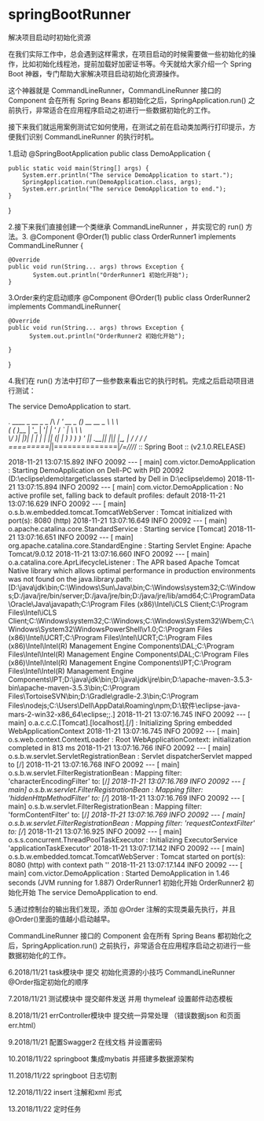 # springBootRunner
解决项目启动时初始化资源


在我们实际工作中，总会遇到这样需求，在项目启动的时候需要做一些初始化的操作，比如初始化线程池，提前加载好加密证书等。今天就给大家介绍一个 Spring Boot 神器，专门帮助大家解决项目启动初始化资源操作。

这个神器就是 CommandLineRunner，CommandLineRunner 接口的 Component 会在所有 Spring Beans 都初始化之后，SpringApplication.run() 之前执行，非常适合在应用程序启动之初进行一些数据初始化的工作。

接下来我们就运用案例测试它如何使用，在测试之前在启动类加两行打印提示，方便我们识别 CommandLineRunner 的执行时机。

1.启动
@SpringBootApplication
public class DemoApplication {

	public static void main(String[] args) {
		System.err.println("The service DemoApplication to start.");
		SpringApplication.run(DemoApplication.class, args);
		System.err.println("The service DemoApplication to end.");
	}
}

2.接下来我们直接创建一个类继承 CommandLineRunner ，并实现它的 run() 方法。3.
@Component
@Order(1)
public class OrderRunner1 implements CommandLineRunner  {

	@Override
	public void run(String... args) throws Exception {
		   System.out.println("OrderRunner1 初始化开始");	
	}
  
3.Order来约定启动顺序
@Component
@Order(1)
public class OrderRunner2 implements CommandLineRunner{

	@Override
	public void run(String... args) throws Exception {
		  System.out.println("OrderRunner2 初始化开始");	
		
	}

}

4.我们在 run() 方法中打印了一些参数来看出它的执行时机。完成之后启动项目进行测试：

The service DemoApplication to start.

  .   ____          _            __ _ _
 /\\ / ___'_ __ _ _(_)_ __  __ _ \ \ \ \
( ( )\___ | '_ | '_| | '_ \/ _` | \ \ \ \
 \\/  ___)| |_)| | | | | || (_| |  ) ) ) )
  '  |____| .__|_| |_|_| |_\__, | / / / /
 =========|_|==============|___/=/_/_/_/
 :: Spring Boot ::        (v2.1.0.RELEASE)

2018-11-21 13:07:15.892  INFO 20092 --- [           main] com.victor.DemoApplication               : Starting DemoApplication on Dell-PC with PID 20092 (D:\eclipse\demo\target\classes started by Dell in D:\eclipse\demo)
2018-11-21 13:07:15.894  INFO 20092 --- [           main] com.victor.DemoApplication               : No active profile set, falling back to default profiles: default
2018-11-21 13:07:16.629  INFO 20092 --- [           main] o.s.b.w.embedded.tomcat.TomcatWebServer  : Tomcat initialized with port(s): 8080 (http)
2018-11-21 13:07:16.649  INFO 20092 --- [           main] o.apache.catalina.core.StandardService   : Starting service [Tomcat]
2018-11-21 13:07:16.651  INFO 20092 --- [           main] org.apache.catalina.core.StandardEngine  : Starting Servlet Engine: Apache Tomcat/9.0.12
2018-11-21 13:07:16.660  INFO 20092 --- [           main] o.a.catalina.core.AprLifecycleListener   : The APR based Apache Tomcat Native library which allows optimal performance in production environments was not found on the java.library.path: [D:\java\jdk\bin;C:\Windows\Sun\Java\bin;C:\Windows\system32;C:\Windows;D:/java/jre/bin/server;D:/java/jre/bin;D:/java/jre/lib/amd64;C:\ProgramData\Oracle\Java\javapath;C:\Program Files (x86)\Intel\iCLS Client\;C:\Program Files\Intel\iCLS Client\;C:\Windows\system32;C:\Windows;C:\Windows\System32\Wbem;C:\Windows\System32\WindowsPowerShell\v1.0\;C:\Program Files (x86)\Intel\UCRT\;C:\Program Files\Intel\UCRT\;C:\Program Files (x86)\Intel\Intel(R) Management Engine Components\DAL;C:\Program Files\Intel\Intel(R) Management Engine Components\DAL;C:\Program Files (x86)\Intel\Intel(R) Management Engine Components\IPT;C:\Program Files\Intel\Intel(R) Management Engine Components\IPT;D:\java\jdk\bin;D:\java\jdk\jre\bin;D:\apache-maven-3.5.3-bin\apache-maven-3.5.3\bin;C:\Program Files\TortoiseSVN\bin;D:\Gradle\gradle-2.3\bin;C:\Program Files\nodejs\;C:\Users\Dell\AppData\Roaming\npm;D:\软件\eclipse-java-mars-2-win32-x86_64\eclipse;;.]
2018-11-21 13:07:16.745  INFO 20092 --- [           main] o.a.c.c.C.[Tomcat].[localhost].[/]       : Initializing Spring embedded WebApplicationContext
2018-11-21 13:07:16.745  INFO 20092 --- [           main] o.s.web.context.ContextLoader            : Root WebApplicationContext: initialization completed in 813 ms
2018-11-21 13:07:16.766  INFO 20092 --- [           main] o.s.b.w.servlet.ServletRegistrationBean  : Servlet dispatcherServlet mapped to [/]
2018-11-21 13:07:16.768  INFO 20092 --- [           main] o.s.b.w.servlet.FilterRegistrationBean   : Mapping filter: 'characterEncodingFilter' to: [/*]
2018-11-21 13:07:16.769  INFO 20092 --- [           main] o.s.b.w.servlet.FilterRegistrationBean   : Mapping filter: 'hiddenHttpMethodFilter' to: [/*]
2018-11-21 13:07:16.769  INFO 20092 --- [           main] o.s.b.w.servlet.FilterRegistrationBean   : Mapping filter: 'formContentFilter' to: [/*]
2018-11-21 13:07:16.769  INFO 20092 --- [           main] o.s.b.w.servlet.FilterRegistrationBean   : Mapping filter: 'requestContextFilter' to: [/*]
2018-11-21 13:07:16.925  INFO 20092 --- [           main] o.s.s.concurrent.ThreadPoolTaskExecutor  : Initializing ExecutorService 'applicationTaskExecutor'
2018-11-21 13:07:17.142  INFO 20092 --- [           main] o.s.b.w.embedded.tomcat.TomcatWebServer  : Tomcat started on port(s): 8080 (http) with context path ''
2018-11-21 13:07:17.144  INFO 20092 --- [           main] com.victor.DemoApplication               : Started DemoApplication in 1.46 seconds (JVM running for 1.887)
OrderRunner1 初始化开始
OrderRunner2 初始化开始
The service DemoApplication to end.

5.通过控制台的输出我们发现，添加 @Order 注解的实现类最先执行，并且@Order()里面的值越小启动越早。

CommandLineRunner 接口的 Component 会在所有 Spring Beans 都初始化之后，SpringApplication.run() 之前执行，非常适合在应用程序启动之初进行一些数据初始化的工作。


6.2018/11/21
task模块中 提交 初始化资源的小技巧 CommandLineRunner @Order指定初始化的顺序

7.2018/11/21
测试模块中  提交邮件发送  并用 thymeleaf 设置邮件动态模板

8.2018/11/21
errController模块中  提交统一异常处理  （错误数据json 和页面err.html）

9.2018/11/21
配置Swagger2 在线文档  并设置密码

10.2018/11/22
springboot 集成mybatis 并搭建多数据源架构

11.2018/11/22
springboot 日志切割

12.2018/11/22
insert 注解和xml 形式

13.2018/11/22
定时任务
